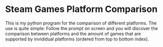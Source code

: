 # Steam Games Platform Comparison
This is my python program for the comparison of different platforms. The use is quite simple: Follow the prompt on screen and you will discover the comparison between platforms and the amount of games that are supported by invididual platforms (ordered from top to bottom index).